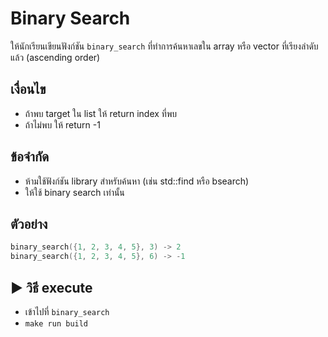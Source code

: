 # Binary Search

ให้นักเรียนเขียนฟังก์ชัน `binary_search` ที่ทำการค้นหาเลขใน array หรือ vector ที่เรียงลำดับแล้ว (ascending order)

## เงื่อนไข
- ถ้าพบ target ใน list ให้ return index ที่พบ
- ถ้าไม่พบ ให้ return -1

## ข้อจำกัด
- ห้ามใช้ฟังก์ชัน library สำหรับค้นหา (เช่น std::find หรือ bsearch)
- ให้ใช้ binary search เท่านั้น

## ตัวอย่าง

```cpp
binary_search({1, 2, 3, 4, 5}, 3) -> 2
binary_search({1, 2, 3, 4, 5}, 6) -> -1
```

## ▶️ วิธี execute

* เข้าไปที่ `binary_search`
* ```make run build```
